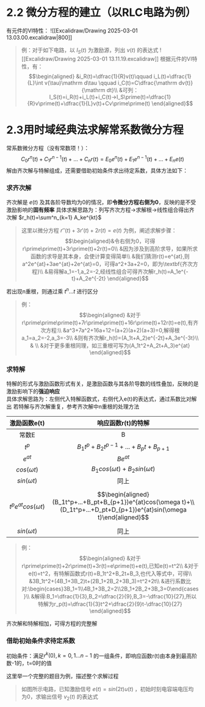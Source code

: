# 2.2 微分方程的建立（以RLC电路为例）
有元件的VI特性：
![[Excalidraw/Drawing 2025-03-01 13.03.00.excalidraw|800]]

>例：对于如下电路，以 $I_S(t)$ 为激励源，列出 $v(t)$ 的表达式
![[Excalidraw/Drawing 2025-03-01 13.11.19.excalidraw]]
根据元件的VI特性，有：$$\begin{aligned}
&i_R(t)=\dfrac{1}{R}v(t)\qquad i_L(t)=\dfrac{1}{L}\int v(\tau)\mathrm d\tau \qquad i_C(t)=C\dfrac{\mathrm dv(t)}{\mathrm dt}\\
&可列：I_S(t)=i_R(t)+i_L(t)+i_C(t)→I_S\prime(t)=\dfrac{1}{R}v\prime(t)+\dfrac{1}{L}v(t)+Cv\prime\prime(t)
\end{aligned}$$

# 2.3用时域经典法求解常系数微分方程
常系数微分方程（没有常数项！）：$$
C_0r^n(t)+C_1r^{n-1}(t)+...+C_nr(t)=E_0e^n(t)+E_1e^{n-1}(t)+...+E_ne(t)
$$
解由齐次解与特解组成，还需要借助初始条件求出待定系数，具体方法如下：

### 求齐次解
齐次解是 $e(t)$ 及其各阶导数均为0的情况，即**令微分方程右侧为0**，反映的是不受激励影响的**固有频率** 
具体求解思路为：列写齐次方程→求解根→线性组合得出齐次解 $r_h(t)=\sum^n_{k=1} A_ke^{kt}$ 
>这里以微分方程 $r\prime\prime(t)+3r\prime(t)+2r(t)=e(t)$ 为例，阐述求解步骤：$$\begin{aligned}&令右侧为0，可得r\prime\prime(t)+3r\prime(t)+2r(t)=0\\
&因为涉及到高阶求导，如果所求函数的求导是其本身，会使计算变得简单\\
&我们猜测r(t)=e^{at},则a^2e^{at}+3ae^{at}+2e^{at}=0，可得a^2+3a+2=0，即为\textbf{齐次方程}\\
&易得解a_1=-1,a_2=-2,经线性组合可得齐次解r_h(t)=A_1e^{-t}+A_2e^{-2t}
\end{aligned}$$

若出现n重根，则通过乘 $t^n...t$ 进行区分
>例：$$\begin{aligned} 
&对于r\prime\prime\prime(t)+7r\prime\prime(t)+16r\prime(t)+12r(t)=e(t),有齐次方程:\\
&a^3+7a^2+16a+12=(a+2)(a+2)(a+3)=0,解得根a_1=a_2=-2,a_3=-3\\
 &则有齐次解r_h(t)=(A_1t+A_2)e^{-2t}+A_3e^{-3t}\\
 & \\
 &对于更多重根同理，如三重根可写为(A_1t^2+A_2t+A_3)e^{at}
\end{aligned}$$

### 求特解
特解的形式与激励函数形式有关，是激励函数与其各阶导数的线性叠加，反映的是激励影响下的**强迫响应**  
具体求解思路为：左侧代入特解函数式，右侧代入e(t)的表达式，通过系数比对解出
若特解与齐次解重复，参考齐次解中n重根的处理方法

|          激励函数e(t)          |                                                         响应函数r(t)的特解                                                         |
| :------------------------: | :-------------------------------------------------------------------------------------------------------------------------: |
|            常数E             |                                                              B                                                              |
|           $t^p$            |                                            $B_1t^p+B_2t^{p-1}+...+B_pt+B_{p+1}$                                             |
|          $e^{at}$          |                                                          $Be^{at}$                                                          |
|      $cos(\omega t)$       |                                             $B_1cos(\omega t)+B_2sin(\omega t)$                                             |
|      $sin(\omega t)$       |                                                             同上                                                              |
| $$t^pe^{at}cos(\omega t)$$ | $$\begin{aligned}(B_1t^p+...+B_pt+B_{p+1})e^{at}cos(\omega t)+\\(D_1t^p+...+D_pt+D_{p+1})e^{at}sin(\omega t)\end{aligned}$$ |
|      $sin(\omega t)$       |                                                             同上                                                              |

>例：$$\begin{aligned}
&对于r\prime\prime(t)+2r\prime(t)+3r(t)=e\prime(t)+e(t),已知e(t)=t^2\\
&对于e(t)=t^2，有特解函数式r(t)=B_1t^2+B_2t+B_3,也代入等式中，可得\\
&3B_1t^2+(4B_1+3B_2)t+(2B_1+2B_2+3B_3)=t^2+2t\\
&进行系数比对:\begin{cases}3B_1=1\\4B_1+3B_2=2\\2B_1+2B_2+3B_3=0\end{cases}\\
&解得:B_1=\dfrac{1}{3},B_2=\dfrac{2}{9},B_3=-\dfrac{10}{27},所以特解为r_p(t)=\dfrac{1}{3}t^2+\dfrac{2}{9}t-\dfrac{10}{27}
\end{aligned}$$

齐次解和特解相加，可得方程的完整解

### 借助初始条件求待定系数
初始条件：满足$r^k(0),k=0,1...n-1$ 的一组条件，即响应函数r(t)由本身到最高阶数-1的，t=0时的值

这里举一个完整的题目为例，描述整个求解过程
>如图所示电路，已知激励信号 $e(t)=sin(2t)u(t)$ ，初始时刻电容端电压均为0，求输出信号 $v_2(t)$ 的表达式


